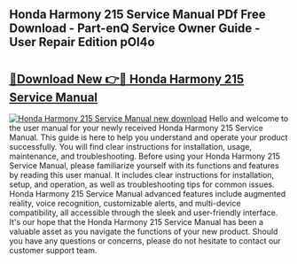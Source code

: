 ## Honda Harmony 215 Service Manual PDf Free Download - Part-enQ Service Owner Guide - User Repair Edition pOI4o

# <h2><a href="http://bc287.oget.top/?id=Honda+Harmony+215+Service+Manual">🔗Download New 👉🔴 Honda Harmony 215 Service Manual</a></h2>

[![Honda Harmony 215 Service Manual new download](https://i.imgur.com/5g1atiW.png)](http://bc287.oget.top/?id=Honda+Harmony+215+Service+Manual)
Hello and welcome to the user manual for your newly received Honda Harmony 215 Service Manual. This guide is here to help you understand and operate your product successfully. You will find clear instructions for installation, usage, maintenance, and troubleshooting. Before using your Honda Harmony 215 Service Manual, please familiarize yourself with its functions and features by reading this user manual. It includes clear instructions for installation, setup, and operation, as well as troubleshooting tips for common issues. Honda Harmony 215 Service Manual advanced features include augmented reality, voice recognition, customizable alerts, and multi-device compatibility, all accessible through the sleek and user-friendly interface. It's our hope that the Honda Harmony 215 Service Manual has been a valuable asset as you navigate the functions of your new product. Should you have any questions or concerns, please do not hesitate to contact our customer support team.
